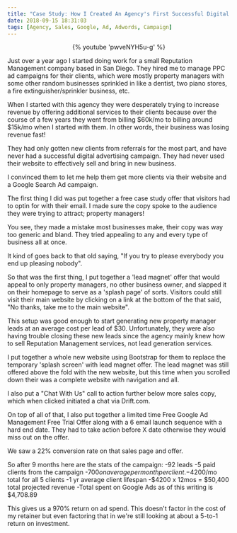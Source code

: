 ```yaml
---
title: "Case Study: How I Created An Agency's First Successful Digital Ad Campaign"
date: 2018-09-15 18:31:03
tags: [Agency, Sales, Google, Ad, Adwords, Campaign]
---
```

<center>{% youtube 'pwveNYH5u-g' %}</center>

Just over a year ago I started doing work for a small Reputation Management company based in San Diego. They hired me to manage PPC ad campaigns for their clients, which were mostly property managers with some other random businesses sprinkled in like a dentist, two piano stores, a fire extinguisher/sprinkler business, etc.

When I started with this agency they were desperately trying to increase revenue by offering additional services to their clients because over the course of a few years they went from billing $60k/mo to billing around $15k/mo when I started with them. In other words, their business was losing revenue fast!

They had only gotten new clients from referrals for the most part, and have never had a successful digital advertising campaign. They had never used their website to effectively sell and bring in new business.

I convinced them to let me help them get more clients via their website and a Google Search Ad campaign.

The first thing I did was put together a free case study offer that visitors had to optin for with their email. I made sure the copy spoke to the audience they were trying to attract; property managers!

You see, they made a mistake most businesses make, their copy was way too generic and bland. They tried appealing to any and every type of business all at once.

It kind of goes back to that old saying, "If you try to please everybody you end up pleasing nobody".

So that was the first thing, I put together a 'lead magnet' offer that would appeal to only property managers, no other business owner, and slapped it on their homepage to serve as a 'splash page' of sorts. Visitors could still visit their main website by clicking on a link at the bottom of the that said, "No thanks, take me to the main website".

This setup was good enough to start generating new property manager leads at an average cost per lead of $30. Unfortunately, they were also having trouble closing these new leads since the agency mainly knew how to sell Reputation Management services, not lead generation services.

I put together a whole new website using Bootstrap for them to replace the temporary 'splash screen' with lead magnet offer. The lead magnet was still offered above the fold with the new website, but this time when you scrolled down their was a complete website with navigation and all.

I also put a "Chat With Us" call to action further below more sales copy, which when clicked initiated a chat via Drift.com.

On top of all of that, I also put together a limited time Free Google Ad Management Free Trial Offer along with a 6 email launch sequence with a hard end date. They had to take action before X date otherwise they would miss out on the offer.

We saw a 22% conversion rate on that sales page and offer.

So after 9 months here are the stats of the campaign:
-92 leads
-5 paid clients from the campaign
-$700 on average per month per client.
-$4200/mo total for all 5 clients
-1 yr average client lifespan
-$4200 x 12mos = $50,400 total projected revenue
-Total spent on Google Ads as of this writing is $4,708.89

This gives us a 970% return on ad spend. This doesn't factor in the cost of my retainer but even factoring that in we're still looking at about a 5-to-1 return on investment.
